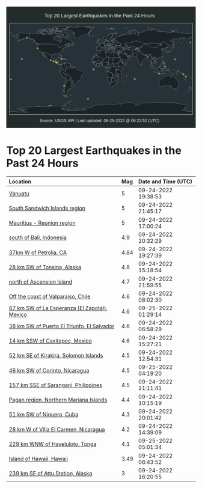 ![Map](./map.png)

# Top 20 Largest Earthquakes in the Past 24 Hours

| Location | Mag | Date and Time (UTC) |
|:---|:---|:---|
| [Vanuatu](https://earthquake.usgs.gov/earthquakes/eventpage/us7000iasw) | 5 | 09-24-2022 19:38:53 |
| [South Sandwich Islands region](https://earthquake.usgs.gov/earthquakes/eventpage/us7000iatm) | 5 | 09-24-2022 21:45:17 |
| [Mauritius - Reunion region](https://earthquake.usgs.gov/earthquakes/eventpage/us7000iasb) | 5 | 09-24-2022 17:00:24 |
| [south of Bali, Indonesia](https://earthquake.usgs.gov/earthquakes/eventpage/us7000iat5) | 4.9 | 09-24-2022 20:32:29 |
| [37km W of Petrolia, CA](https://earthquake.usgs.gov/earthquakes/eventpage/nc73785481) | 4.84 | 09-24-2022 19:27:39 |
| [28 km SW of Tonsina, Alaska](https://earthquake.usgs.gov/earthquakes/eventpage/ak022c9tj4z7) | 4.8 | 09-24-2022 15:18:54 |
| [north of Ascension Island](https://earthquake.usgs.gov/earthquakes/eventpage/us7000iauf) | 4.7 | 09-24-2022 21:59:55 |
| [Off the coast of Valparaiso, Chile](https://earthquake.usgs.gov/earthquakes/eventpage/us7000iapz) | 4.6 | 09-24-2022 08:02:30 |
| [87 km SW of La Esperanza (El Zapotal), Mexico](https://earthquake.usgs.gov/earthquakes/eventpage/us7000iav3) | 4.6 | 09-25-2022 01:29:14 |
| [38 km SW of Puerto El Triunfo, El Salvador](https://earthquake.usgs.gov/earthquakes/eventpage/us7000iapl) | 4.6 | 09-24-2022 06:58:29 |
| [14 km SSW of Caxitepec, Mexico](https://earthquake.usgs.gov/earthquakes/eventpage/us7000iarz) | 4.6 | 09-24-2022 15:27:21 |
| [52 km SE of Kirakira, Solomon Islands](https://earthquake.usgs.gov/earthquakes/eventpage/us7000iar9) | 4.5 | 09-24-2022 12:54:31 |
| [46 km SW of Corinto, Nicaragua](https://earthquake.usgs.gov/earthquakes/eventpage/us7000iavn) | 4.5 | 09-25-2022 04:19:20 |
| [157 km SSE of Sarangani, Philippines](https://earthquake.usgs.gov/earthquakes/eventpage/us7000iatf) | 4.5 | 09-24-2022 21:11:41 |
| [Pagan region, Northern Mariana Islands](https://earthquake.usgs.gov/earthquakes/eventpage/us7000iaqu) | 4.4 | 09-24-2022 10:15:19 |
| [51 km SW of Niquero, Cuba](https://earthquake.usgs.gov/earthquakes/eventpage/us7000iasy) | 4.3 | 09-24-2022 20:01:42 |
| [28 km W of Villa El Carmen, Nicaragua](https://earthquake.usgs.gov/earthquakes/eventpage/us7000iarn) | 4.2 | 09-24-2022 14:39:09 |
| [229 km WNW of Haveluloto, Tonga](https://earthquake.usgs.gov/earthquakes/eventpage/us7000iavz) | 4.1 | 09-25-2022 05:01:34 |
| [Island of Hawaii, Hawaii](https://earthquake.usgs.gov/earthquakes/eventpage/hv73150752) | 3.49 | 09-24-2022 06:43:52 |
| [239 km SE of Attu Station, Alaska](https://earthquake.usgs.gov/earthquakes/eventpage/ak022c9u5508) | 3 | 09-24-2022 16:20:55 |
